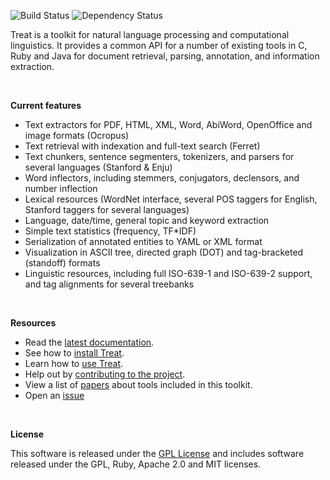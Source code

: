 ![Build Status](https://secure.travis-ci.org/louismullie/treat.png) ![Dependency Status](https://gemnasium.com/louismullie/treat.png)

Treat is a toolkit for natural language processing and computational linguistics. It provides a common API for a number of existing tools in C, Ruby and Java for document retrieval, parsing, annotation, and information extraction.

<br>

**Current features**

* Text extractors for PDF, HTML, XML, Word, AbiWord, OpenOffice and image formats (Ocropus)
* Text retrieval with indexation and full-text search (Ferret)
* Text chunkers, sentence segmenters, tokenizers, and parsers for several languages (Stanford & Enju)
* Word inflectors, including stemmers, conjugators, declensors, and number inflection
* Lexical resources (WordNet interface, several POS taggers for English, Stanford taggers for several languages)
* Language, date/time, general topic and keyword extraction
* Simple text statistics (frequency, TF*IDF)
* Serialization of annotated entities to YAML or XML format
* Visualization in ASCII tree, directed graph (DOT) and tag-bracketed (standoff) formats
* Linguistic resources, including full ISO-639-1 and ISO-639-2 support, and tag alignments for several treebanks

<br>

**Resources**

* Read the [latest documentation](http://rubydoc.info/github/louismullie/treat/master/frames).
* See how to [install Treat](https://github.com/louismullie/treat/wiki/Installing-Treat).
* Learn how to [use Treat](https://github.com/louismullie/treat/wiki/Using-Treat).
* Help out by [contributing to the project](https://github.com/louismullie/treat/wiki/Contributing-to-Treat).
* View a list of [papers](https://github.com/louismullie/treat/wiki/Papers) about tools included in this toolkit.
* Open an [issue](https://github.com/louismullie/treat/issues)
 
<br>

**License**

This software is released under the [GPL License](https://github.com/louismullie/treat/wiki/License-Information) and includes software released under the GPL, Ruby, Apache 2.0 and MIT licenses.
